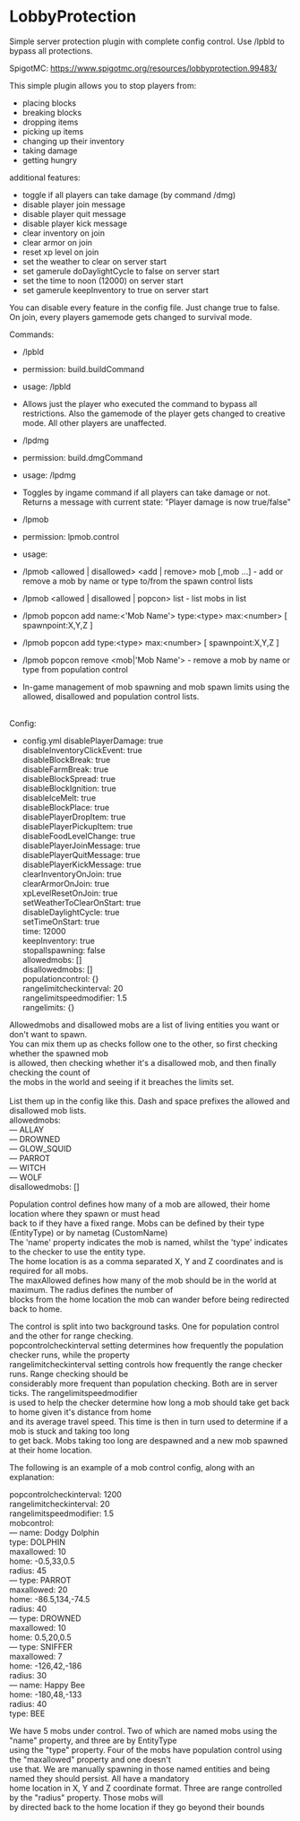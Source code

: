 # LobbyProtection
Simple server protection plugin with complete config control. Use /lpbld to bypass all protections.

SpigotMC: https://www.spigotmc.org/resources/lobbyprotection.99483/

This simple plugin allows you to stop players from: 
- placing blocks 
- breaking blocks 
- dropping items 
- picking up items 
- changing up their inventory 
- taking damage 
- getting hungry 

additional features: 

- toggle if all players can take damage (by command /dmg)
- disable player join message
- disable player quit message
- disable player kick message
- clear inventory on join
- clear armor on join
- reset xp level on join
- set the weather to clear on server start
- set gamerule doDaylightCycle to false on server start
- set the time to noon (12000) on server start
- set gamerule keepInventory to true on server start

You can disable every feature in the config file. Just change true to false.
On join, every players gamemode gets changed to survival mode.

Commands: 
- /lpbld 
- permission: build.buildCommand 
- usage: /lpbld 
- Allows just the player who executed the command to bypass all restrictions. Also the gamemode of the player gets changed to creative mode. All other players are unaffected. 
- /lpdmg 
- permission: build.dmgCommand 
- usage: /lpdmg 
- Toggles by ingame command if all players can take damage or not. Returns a message with current state: "Player damage is now true/false" 
- /lpmob
- permission: lpmob.control
- usage:<br>
- /lpmob &lt;allowed | disallowed&gt; &lt;add | remove&gt; mob [,mob ...] - add or remove a mob by name or type to/from the spawn control lists<br>
- /lpmob &lt;allowed | disallowed | popcon&gt; list - list mobs in list<br>
- /lpmob popcon add name:&lt;'Mob Name'&gt; type:&lt;type&gt; max:&lt;number&gt; [ spawnpoint:X,Y,Z ]<br>
- /lpmob popcon add type:&lt;type&gt; max:&lt;number&gt; [ spawnpoint:X,Y,Z ]<br>
- /lpmob popcon remove &lt;mob|'Mob Name'&gt; - remove a mob by name or type from population control<br>

- In-game management of mob spawning and mob spawn limits using the allowed, disallowed and population control lists.<br><br>

Config:
- config.yml
disablePlayerDamage: true<br>
disableInventoryClickEvent: true<br>
disableBlockBreak: true<br>
disableFarmBreak: true<br>
disableBlockSpread: true<br>
disableBlockIgnition: true<br>
disableIceMelt: true<br>
disableBlockPlace: true<br>
disablePlayerDropItem: true<br>
disablePlayerPickupItem: true<br>
disableFoodLevelChange: true<br>
disablePlayerJoinMessage: true<br>
disablePlayerQuitMessage: true<br>
disablePlayerKickMessage: true<br>
clearInventoryOnJoin: true<br>
clearArmorOnJoin: true<br>
xpLevelResetOnJoin: true<br>
setWeatherToClearOnStart: true<br>
disableDaylightCycle: true<br>
setTimeOnStart: true<br>
time: 12000<br>
keepInventory: true<br>
stopallspawning: false<br>
allowedmobs: []<br>
disallowedmobs: []<br>
populationcontrol: {}<br>
rangelimitcheckinterval: 20<br>
rangelimitspeedmodifier: 1.5<br>
rangelimits: {}<br>

Allowedmobs and disallowed mobs are a list of living entities you want or don't want to spawn.<br>
You can mix them up as checks follow one to the other, so first checking whether the spawned mob<br>
is allowed, then checking whether it's a disallowed mob, and then finally checking the count of<br>
the mobs in the world and seeing if it breaches the limits set.<br><br>
List them up in the config like this. Dash and space prefixes the allowed and disallowed mob lists.<br>
allowedmobs:<br>
&mdash; ALLAY<br>
&mdash; DROWNED<br>
&mdash; GLOW_SQUID<br>
&mdash; PARROT<br>
&mdash; WITCH<br>
&mdash; WOLF<br>
disallowedmobs: []<br>


Population control defines how many of a mob are allowed, their home location where they spawn or must head<br>
back to if they have a fixed range. Mobs can be defined by their type (EntityType) or by nametag (CustomName)<br>
The 'name' property indicates the mob is named, whilst the 'type' indicates to the checker to use the entity type.<br>
The home location is as a comma separated X, Y and Z coordinates and is required for all mobs.<br>
The maxAllowed defines how many of the mob should be in the world at maximum. The radius defines the number of<br>
blocks from the home location the mob can wander before being redirected back to home.<br>

The control is split into two background tasks. One for population control and the other for range checking.<br>
popcontrolcheckinterval setting determines how frequently the population checker runs, while the property<br>
rangelimitcheckinterval setting controls how frequently the range checker runs. Range checking should be<br>
considerably more frequent than population checking. Both are in server ticks. The rangelimitspeedmodifier<br>
is used to help the checker determine how long a mob should take get back to home given it's distance from home<br>
and its average travel speed. This time is then in turn used to determine if a mob is stuck and taking too long<br>
to get back. Mobs taking too long are despawned and a new mob spawned at their home location.<br>

The following is an example of a mob control config, along with an explanation:<br>

popcontrolcheckinterval: 1200<br>
rangelimitcheckinterval: 20<br>
rangelimitspeedmodifier: 1.5<br>
mobcontrol:<br>
&mdash; name: Dodgy Dolphin<br>
  type: DOLPHIN<br>
  maxallowed: 10<br>
  home: -0.5,33,0.5<br>
  radius: 45<br>
&mdash; type: PARROT<br>
  maxallowed: 20<br>
  home: -86.5,134,-74.5<br>
  radius: 40<br>
&mdash; type: DROWNED<br>
  maxallowed: 10<br>
  home: 0.5,20,0.5<br>
&mdash; type: SNIFFER<br>
  maxallowed: 7<br>
  home: -126,42,-186<br>
  radius: 30<br>
&mdash; name: Happy Bee<br>
  home: -180,48,-133<br>
  radius: 40<br>
  type: BEE<br>

We have 5 mobs under control. Two of which are named mobs using the "name" property, and three are by EntityType<br>
using the "type" property. Four of the mobs have population control using the "maxallowed" property and one doesn't<br>
use that. We are manually spawning in those named entities and being named they should persist. All have a mandatory<br>
home location in X, Y and Z coordinate format. Three are range controlled by the "radius" property. Those mobs will<br>
by directed back to the home location if they go beyond their bounds<br>
